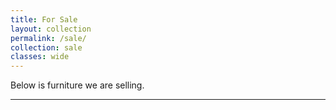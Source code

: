 ```yaml
---
title: For Sale
layout: collection
permalink: /sale/
collection: sale
classes: wide
---
```


Below is furniture we are selling.

<hr>
